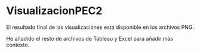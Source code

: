# VisualizacionPEC2

El resultado final de las visualizaciónes está disponible en los archivos PNG.

He añadido el resto de archivos de Tableau y Excel para añadir más contexto.
